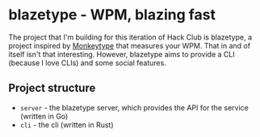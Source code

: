 # blazetype - WPM, blazing fast

The project that I'm building for this iteration of Hack Club is blazetype, a project
inspired by [Monkeytype](https://monkeytype.com) that measures your WPM. That in and of
itself isn't that interesting. However, blazetype aims to provide a CLI (because I love
CLIs) and some social features.

## Project structure

- `server` - the blazetype server, which provides the API for the service (written in Go)
- `cli` - the cli (written in Rust)
